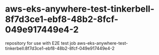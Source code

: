 # aws-eks-anywhere-test-tinkerbell-8f7d3ce1-ebf8-48b2-8fcf-049e917449e4-2
repository for use with E2E test job aws-eks-anywhere-test-tinkerbell:8f7d3ce1-ebf8-48b2-8fcf-049e917449e4-2
